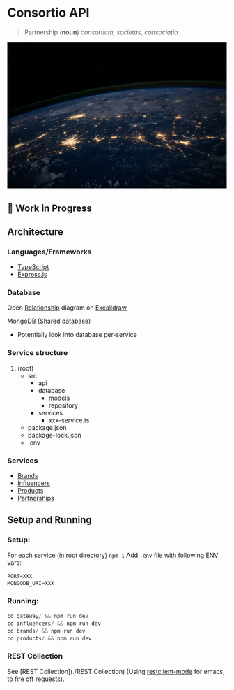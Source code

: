 # Consortio API

> Partnership (**noun**) *consortium, societas, consociatio*

![Earth](docs/earth.jpg)

## :construction: Work in Progress

## Architecture

### Languages/Frameworks

- [TypeScript](https://www.typescriptlang.org/)
- [Express.js](https://expressjs.com/)

### Database

Open [Relationship](./relations.excalidraw) diagram on [Excalidraw](https://excalidraw.com/)

MongoDB (Shared database)
- Potentially look into database per-service

### Service structure

1. (root)
   - src
     - api
     - database
       - models
       - repository
     - services
       - xxx-service.ts
   - package.json
   - package-lock.json
   - .env

### Services

- [Brands](./brands/package.json)
- [Influencers](./influencers/package.json)
- [Products](./products/package.json)
- [Partnerships](./partnerships/package.json)

## Setup and Running

### Setup:

For each service (in root directory) `npm i`
Add `.env` file with following ENV vars:

```
PORT=XXX
MONGODB_URI=XXX
```

### Running:

```js
cd gateway/ && npm run dev
cd influencers/ && npm run dev
cd brands/ && npm run dev
cd products/ && npm run dev
```

### REST Collection

See [REST Collection](./REST Collection) (Using [restclient-mode](https://github.com/pashky/restclient.el) for emacs, to fire off requests).
